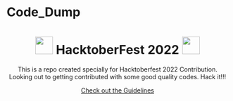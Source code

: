 # Code_Dump

<h1 align="center"> <img src= "https://octodex.github.com/images/original.png" width= "40" /> HacktoberFest 2022 <img src= "https://octodex.github.com/images/original.png" width= "40" /> </h1>



<div align="center">
  
This is a repo created specially for Hacktoberfest 2022 Contribution.
Looking out to getting contributed with some good quality codes.
Hack it!!!


[Check out the Guidelines](https://github.com/akkupy/Code_Dump/blob/main/CONTRIBUTING.md)  
  